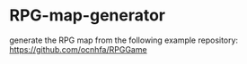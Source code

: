 # RPG-map-generator
generate the RPG map from the following example repository:
https://github.com/ocnhfa/RPGGame
